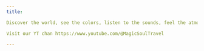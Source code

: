 ```yaml
---
title: 

Discover the world, see the colors, listen to the sounds, feel the atmosphere. 

Visit our YT chan https://www.youtube.com/@MagicSoulTravel

---
```


